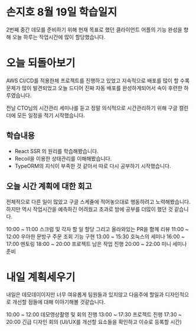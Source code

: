 # 손지호 8월 19일 학습일지

2번째 중간 데모를 준비하기 위해 현재 목표로 했던 클라이언트 어플의 기능 완성을 향해 오늘 하루는 작업시간에 많이 할당했습니다.

# 오늘 되돌아보기

AWS CI/CD를 적용한체 프로젝트를 진행하고 있었고 지속적으로 배포를 많이 할 수록 문제가 많이 발견되었고
오늘 드디어 진짜 자동 배포를 완성하게되어서 속이 후련한 하루였습니다.

전날 CTO님의 시간관리 세미나를 듣고 정말 의식적으로 시간관리하기 위해 구글 캘린더에 모든 일정을 적기 시작했습니다.

## 학습내용

- React SSR 의 원리를 학습해봤습니다.
- Recoil을 이용한 상태관리를 이해해봤습니다.
- TypeORM의 지식이 부족한 것 같아서 따로 다시 공부하기 시작했습니다.

## 오늘 시간 계획에 대한 회고

전체적으로 다른 일이 많았고 구글 스케쥴에 적어놓으대로 행동하려고 노력해봤습니다.
하지만 역시 작업시간을 예측하긴 어려웠고 초과로 밤에 공부를 더많이 했던 것 같습니다.

10:00 ~ 11:00 스크럼 및 각자 할 일 할당 그리고 올라와있는 PR을 함께 리뷰
11:00 ~ 12:00 우아한 문방구 주문 조회 기능 구현
13:00 ~ 15:30 호눅스의 세미나
16:00 ~ 17:00 멘토링
18:00 ~ 20:00 프로젝트 남은 작업 진행
20:00 ~ 22:00 미니 세미나 준비

# 내일 계획세우기

내일은 데모데이이지만 너무 여유롭게 팀원들과 있지않고 다음주에 할일과 디자인적으로 개선할 점들에 대해 이야기해볼 것같습니다.

10:00 ~ 12:00 데모영상촬영 및 회의 진행
13:00 ~ 17:30 프로젝트 진행
17:30 ~ 20:00 긴급 디자인 회의 (UI/UX를 개선할 요소들을 확인하고 이슈로 등록할 시간)
